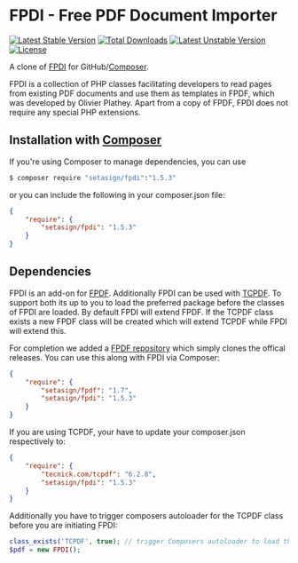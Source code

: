 FPDI - Free PDF Document Importer
=================================

[![Latest Stable Version](https://poser.pugx.org/setasign/fpdi/v/stable.svg)](https://packagist.org/packages/setasign/fpdi) [![Total Downloads](https://poser.pugx.org/setasign/fpdi/downloads.svg)](https://packagist.org/packages/setasign/fpdi) [![Latest Unstable Version](https://poser.pugx.org/setasign/fpdi/v/unstable.svg)](https://packagist.org/packages/setasign/fpdi) [![License](https://poser.pugx.org/setasign/fpdi/license.svg)](https://packagist.org/packages/setasign/fpdi)

A clone of [FPDI](https://www.setasign.com/fpdi) for GitHub/[Composer](https://packagist.org/packages/setasign/fpdi).

FPDI is a collection of PHP classes facilitating developers to read pages from existing PDF documents and use them as templates in FPDF, which was developed by Olivier Plathey. Apart from a copy of FPDF, FPDI does not require any special PHP extensions.

## Installation with [Composer](https://packagist.org/packages/setasign/fpdi)

If you're using Composer to manage dependencies, you can use

```bash
$ composer require "setasign/fpdi":"1.5.3"
```

or you can include the following in your composer.json file:

```json
{
    "require": {
        "setasign/fpdi": "1.5.3"
    }
}
```

Dependencies
------------

FPDI is an add-on for [FPDF](http://fpdf.org/). Additionally FPDI can be used with [TCPDF](http://www.tcpdf.org/).
To support both its up to you to load the preferred package before the classes of FPDI are loaded. By default FPDI will extend FPDF. If the TCPDF class exists a new FPDF class will be created which will extend TCPDF while FPDI will extend this.

For completion we added a [FPDF repository](https://github.com/Setasign/FPDF) which simply clones the offical releases. You can use this along with FPDI via Composer:

```json
{
    "require": {
        "setasign/fpdf": "1.7",
        "setasign/fpdi": "1.5.3"
    }
}
```

If you are using TCPDF, your have to update your composer.json respectively to:

```json
{
    "require": {
        "tecnick.com/tcpdf": "6.2.8",
        "setasign/fpdi": "1.5.3"
    }
}
```

Additionally you have to trigger composers autoloader for the TCPDF class before you are initiating FPDI:

```php
class_exists('TCPDF', true); // trigger Composers autoloader to load the TCPDF class
$pdf = new FPDI();
```

